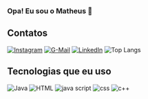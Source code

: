 ### Opa! Eu sou o Matheus 👋

## Contatos

[![Instagram](https://img.shields.io/badge/Instagram-E4405F?style=for-the-badge&logo=instagram&logoColor=white)](https://www.instagram.com/dev_hjc/) 
[![G-Mail](https://img.shields.io/badge/Gmail-D14836?style=for-the-badge&logo=gmail&logoColor=white)](https://mail.google.com/mail/u/2/?pli=1#inbox)
[![LinkedIn](https://img.shields.io/badge/LinkedIn-0077B5?style=for-the-badge&logo=linkedin&logoColor=white)](https://www.linkedin.com/in/matheus-fernandes-9a8517308/)
![Top Langs](https://github-readme-stats.vercel.app/api/top-langs/?username=Ferning7&layout=compact)

## Tecnologias que eu uso
![Java](https://img.shields.io/badge/Java-ED8B00?style=for-the-badge&logo=openjdk&logoColor=white)
![HTML](https://img.shields.io/badge/HTML-239120?style=for-the-badge&logo=html5&logoColor=white)
![java script](https://img.shields.io/badge/JavaScript-F7DF1E?style=for-the-badge&logo=javascript&logoColor=black)
![css](https://img.shields.io/badge/CSS-239120?&style=for-the-badge&logo=css3&logoColor=white)
![c++](https://img.shields.io/badge/C%2B%2B-00599C?style=for-the-badge&logo=c%2B%2B&logoColor=white)

